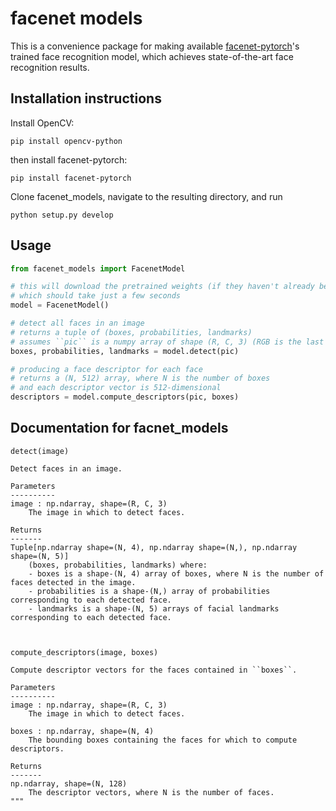 # facenet models

This is a convenience package for making available [facenet-pytorch](https://github.com/timesler/facenet-pytorch)'s trained face recognition model, which achieves state-of-the-art face recognition results.

## Installation instructions 

Install OpenCV:

```
pip install opencv-python
```

then install facenet-pytorch:

```
pip install facenet-pytorch
```

Clone facenet_models, navigate to the resulting directory, and run

```
python setup.py develop
```

## Usage

``` python
from facenet_models import FacenetModel

# this will download the pretrained weights (if they haven't already been fetched)
# which should take just a few seconds
model = FacenetModel()

# detect all faces in an image
# returns a tuple of (boxes, probabilities, landmarks)
# assumes ``pic`` is a numpy array of shape (R, C, 3) (RGB is the last dimension)
boxes, probabilities, landmarks = model.detect(pic)

# producing a face descriptor for each face
# returns a (N, 512) array, where N is the number of boxes
# and each descriptor vector is 512-dimensional
descriptors = model.compute_descriptors(pic, boxes)
```

## Documentation for facnet_models

```
detect(image)

Detect faces in an image.

Parameters
----------
image : np.ndarray, shape=(R, C, 3)
    The image in which to detect faces.

Returns
-------
Tuple[np.ndarray shape=(N, 4), np.ndarray shape=(N,), np.ndarray shape=(N, 5)]
    (boxes, probabilities, landmarks) where:
    - boxes is a shape-(N, 4) array of boxes, where N is the number of faces detected in the image.
    - probabilities is a shape-(N,) array of probabilities corresponding to each detected face.
    - landmarks is a shape-(N, 5) arrays of facial landmarks corresponding to each detected face.



compute_descriptors(image, boxes)

Compute descriptor vectors for the faces contained in ``boxes``.

Parameters
----------
image : np.ndarray, shape=(R, C, 3)
    The image in which to detect faces.

boxes : np.ndarray, shape=(N, 4)
    The bounding boxes containing the faces for which to compute descriptors.

Returns
-------
np.ndarray, shape=(N, 128)
    The descriptor vectors, where N is the number of faces.
"""
```
